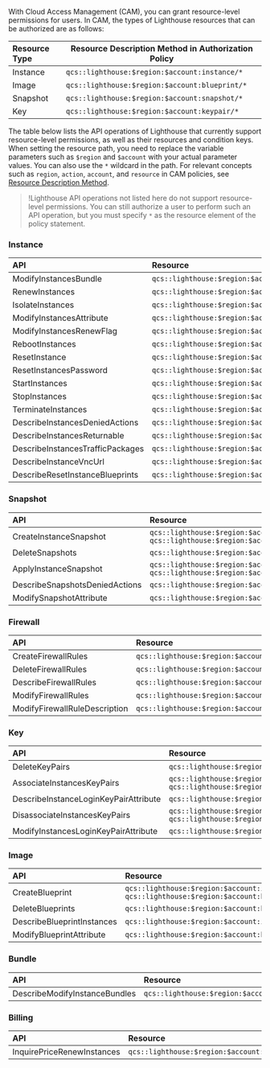 With Cloud Access Management (CAM), you can grant resource-level permissions for users.
In CAM, the types of Lighthouse resources that can be authorized are as follows:
<table>
<thead>
<tr>
<th align="left">Resource Type</th>
<th>Resource Description Method in Authorization Policy</th>
</tr>
</thead>
<tbody><tr>
<td align="left">Instance</td>
<td><code>qcs::lighthouse:$region:$account:instance/*</code></td>
</tr>
<tr>
<td align="left">Image</td>
<td><code>qcs::lighthouse:$region:$account:blueprint/*</code></td>
</tr>
<tr>
<td align="left">Snapshot</td>
<td><code>qcs::lighthouse:$region:$account:snapshot/*</code></td>
</tr>
<tr>
<td align="left">Key</td>
<td><code>qcs::lighthouse:$region:$account:keypair/*</code></td>
</tr>
</tbody></table>

The table below lists the API operations of Lighthouse that currently support resource-level permissions, as well as their resources and condition keys. When setting the resource path, you need to replace the variable parameters such as `$region` and `$account` with your actual parameter values. You can also use the `*` wildcard in the path.
For relevant concepts such as `region`, `action`, `account`, and `resource` in CAM policies, see [Resource Description Method](https://intl.cloud.tencent.com/document/product/598/10606).
>!Lighthouse API operations not listed here do not support resource-level permissions. You can still authorize a user to perform such an API operation, but you must specify `*` as the resource element of the policy statement.
>

### Instance
<table>
<thead>
<tr>
<th align="left" width="40%">API</th>
<th align="left">Resource</th>
</tr>
</thead>
<tbody>
<tr>
<td align="left">ModifyInstancesBundle</td>
<td align="left"><code>qcs::lighthouse:$region:$account:instance/$instanceId</code></td>
</tr>
<tr>
<td align="left">RenewInstances</td>
<td align="left"><code>qcs::lighthouse:$region:$account:instance/$instanceId</code></td>
</tr>
<tr>
<td align="left">IsolateInstances</td>
<td align="left"><code>qcs::lighthouse:$region:$account:instance/$instanceId</code></td>
</tr>
<tr>
<td align="left">ModifyInstancesAttribute</td>
<td align="left"><code>qcs::lighthouse:$region:$account:instance/$instanceId</code></td>
</tr>
<tr>
<td align="left">ModifyInstancesRenewFlag</td>
<td align="left"><code>qcs::lighthouse:$region:$account:instance/$instanceId</code></td>
</tr>
<tr>
<td align="left">RebootInstances</td>
<td align="left"><code>qcs::lighthouse:$region:$account:instance/$instanceId</code></td>
</tr>
<tr>
<td align="left">ResetInstance</td>
<td align="left"><code>qcs::lighthouse:$region:$account:instance/$instanceId</code></td>
</tr>
<tr>
<td align="left">ResetInstancesPassword</td>
<td align="left"><code>qcs::lighthouse:$region:$account:instance/$instanceId</code></td>
</tr>
<tr>
<td align="left">StartInstances</td>
<td align="left"><code>qcs::lighthouse:$region:$account:instance/$instanceId</code></td>
</tr>
<tr>
<td align="left">StopInstances</td>
<td align="left"><code>qcs::lighthouse:$region:$account:instance/$instanceId</code></td>
</tr>
<tr>
<td align="left">TerminateInstances</td>
<td align="left"><code>qcs::lighthouse:$region:$account:instance/$instanceId</code></td>
</tr>
<tr>
<td align="left">DescribeInstancesDeniedActions</td>
<td align="left"><code>qcs::lighthouse:$region:$account:instance/$instanceId</code></td>
</tr>
<tr>
<td align="left">DescribeInstancesReturnable</td>
<td align="left"><code>qcs::lighthouse:$region:$account:instance/$instanceId</code></td>
</tr>
<tr>
<td align="left">DescribeInstancesTrafficPackages</td>
<td align="left"><code>qcs::lighthouse:$region:$account:instance/$instanceId</code></td>
</tr>
<tr>
<td align="left">DescribeInstanceVncUrl</td>
<td align="left"><code>qcs::lighthouse:$region:$account:instance/$instanceId</code></td>
</tr>
<tr>
<td align="left">DescribeResetInstanceBlueprints</td>
<td align="left"><code>qcs::lighthouse:$region:$account:instance/$instanceId</code></td>
</tr>
</tbody></table>

### Snapshot
<table>
<thead>
<tr>
<th align="left" width="40%">API</th>
<th align="left">Resource</th>
</tr>
</thead>
<tbody><tr>
<td align="left">CreateInstanceSnapshot</td>
<td align="left"><code>qcs::lighthouse:$region:$account:instance/$instanceId</code><br>
<code>qcs::lighthouse:$region:$account:snapshot/*</code></td>
</tr>
<tr>
<td align="left">DeleteSnapshots</td>
<td align="left"><code>qcs::lighthouse:$region:$account:snapshot/$snapshotId</code></td>
</tr>
<tr>
<td align="left">ApplyInstanceSnapshot</td>
<td align="left"><code>qcs::lighthouse:$region:$account:instance/$instanceId</code><br>
<code>qcs::lighthouse:$region:$account:snapshot/$snapshotId</code></td>
</tr>
<tr>
<td align="left">DescribeSnapshotsDeniedActions</td>
<td align="left"><code>qcs::lighthouse:$region:$account:snapshot/$snapshotId</code></td>
</tr>
<tr>
<td align="left">ModifySnapshotAttribute</td>
<td align="left"><code>qcs::lighthouse:$region:$account:snapshot/$snapshotId</code></td>
</tr>
</tbody></table>

### Firewall
<table>
<thead>
<tr>
<th align="left" width="40%">API</th>
<th align="left">Resource</th>
</tr>
</thead>
<tbody><tr>
<td align="left">CreateFirewallRules</td>
<td align="left"><code>qcs::lighthouse:$region:$account:instance/$instanceId</code></td>
</tr>
<tr>
<td align="left">DeleteFirewallRules</td>
<td align="left"><code>qcs::lighthouse:$region:$account:instance/$instanceId</code></td>
</tr>
<tr>
<td align="left">DescribeFirewallRules</td>
<td align="left"><code>qcs::lighthouse:$region:$account:instance/$instanceId</code></td>
</tr>
<tr>
<td align="left">ModifyFirewallRules</td>
<td align="left"><code>qcs::lighthouse:$region:$account:instance/$instanceId</code></td>
</tr>
<tr>
<td align="left">ModifyFirewallRuleDescription</td>
<td align="left"><code>qcs::lighthouse:$region:$account:instance/$instanceId</code></td>
</tr>
</tbody></table>


### Key
<table>
<thead>
<tr>
<th align="left" width="40%">API</th>
<th align="left">Resource</th>
</tr>
</thead>
<tbody>
<tr>
<td align="left">DeleteKeyPairs</td>
<td align="left"><code>qcs::lighthouse:$region:$account:keypair/$keypairId</code></td>
</tr>
<tr>
<td align="left">AssociateInstancesKeyPairs</td>
<td align="left"><code>qcs::lighthouse:$region:$account:instance/$instanceId</code><br>
<code>qcs::lighthouse:$region:$account:keypair/$keypairId</code></td>
</tr>
<tr>
<td align="left">DescribeInstanceLoginKeyPairAttribute</td>
<td align="left"><code>qcs::lighthouse:$region:$account:instance/$instanceId</code></td>
</tr>
<tr>
<td align="left">DisassociateInstancesKeyPairs</td>
<td align="left"><code>qcs::lighthouse:$region:$account:instance/$instanceId</code><br>
<code>qcs::lighthouse:$region:$account:keypair/$keypairId</code></td>
</tr>
<tr>
<td align="left">ModifyInstancesLoginKeyPairAttribute</td>
<td align="left"><code>qcs::lighthouse:$region:$account:instance/$instanceId</code></td>
</tr>
</tbody></table>

### Image
<table>
<thead>
<tr>
<th align="left" width="40%">API</th>
<th align="left">Resource</th>
</tr>
</thead>
<tbody><tr>
<td align="left">CreateBlueprint</td>
<td align="left"><code>qcs::lighthouse:$region:$account:instance/$instanceId</code><br>
<code>qcs::lighthouse:$region:$account:blueprint/*</code></td>
</tr>
<tr>
<td align="left">DeleteBlueprints</td>
<td align="left"><code>qcs::lighthouse:$region:$account:blueprint/$blueprintId</code></td>
</tr>
<tr>
<td align="left">DescribeBlueprintInstances</td>
<td align="left"><code>qcs::lighthouse:$region:$account:instance/$instanceId</code></td>
</tr>
<tr>
<td align="left">ModifyBlueprintAttribute</td>
<td align="left"><code>qcs::lighthouse:$region:$account:blueprint/$blueprintId</code></td>
</tr>
</tbody></table>

### Bundle
<table>
<thead>
<tr>
<th align="left" width="40%">API</th>
<th align="left">Resource</th>
</tr>
</thead>
<tbody><tr>
<td align="left">DescribeModifyInstanceBundles</td>
<td align="left"><code>qcs::lighthouse:$region:$account:instance/$instanceId</code></td>
</tr>
</tbody></table>

### Billing
<table>
<thead>
<tr>
<th align="left" width="40%">API</th>
<th align="left">Resource</th>
</tr>
</thead>
<tbody>
<tr>
<td align="left">InquirePriceRenewInstances</td>
<td align="left"><code>qcs::lighthouse:$region:$account:instance/$instanceId</code></td>
</tr>
</tbody></table>

